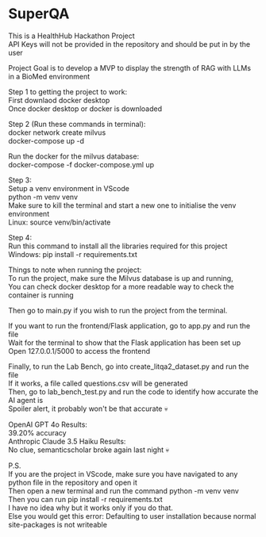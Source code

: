 # SuperQA
This is a HealthHub Hackathon Project  
API Keys will not be provided in the repository and should be put in by the user  
  
Project Goal is to develop a MVP to display the strength of RAG with LLMs in a BioMed environment  
  
Step 1 to getting the project to work:    
First downlaod docker desktop    
Once docker desktop or docker is downloaded    
  
Step 2 (Run these commands in terminal):  
docker network create milvus  
docker-compose up -d  
    
Run the docker for the milvus database:    
docker-compose -f docker-compose.yml up  
  
Step 3:  
Setup a venv environment in VScode  
python -m venv venv  
Make sure to kill the terminal and start a new one to initialise the venv environment     
Linux: source venv/bin/activate  

Step 4:  
Run this command to install all the libraries required for this project  
Windows: pip install -r requirements.txt  

Things to note when running the project:  
To run the project, make sure the Milvus database is up and running,  
You can check docker desktop for a more readable way to check the container is running  
  
Then go to main.py if you wish to run the project from the terminal.  
  
If you want to run the frontend/Flask application, go to app.py and run the file  
Wait for the terminal to show that the Flask application has been set up  
Open 127.0.0.1/5000 to access the frontend  

Finally, to run the Lab Bench, go into create_litqa2_dataset.py and run the file  
If it works, a file called questions.csv will be generated  
Then, go to lab_bench_test.py and run the code to identify how accurate the AI agent is  
Spoiler alert, it probably won't be that accurate :skull:  
  
OpenAI GPT 4o Results:  
39.20% accuracy  
Anthropic Claude 3.5 Haiku Results:  
No clue, semanticscholar broke again last night :skull:  

P.S.  
If you are the project in VScode, make sure you have navigated to any python file in the repository and open it  
Then open a new terminal and run the command python -m venv venv  
Then you can run pip install -r requirements.txt  
I have no idea why but it works only if you do that.  
Else you would get this error: Defaulting to user installation because normal site-packages is not writeable  
